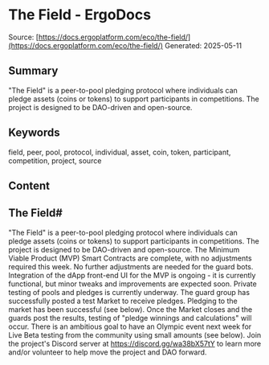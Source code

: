 # The Field - ErgoDocs
Source: [https://docs.ergoplatform.com/eco/the-field/](https://docs.ergoplatform.com/eco/the-field/)
Generated: 2025-05-11

## Summary
"The Field" is a peer-to-pool pledging protocol where individuals can pledge assets (coins or tokens) to support participants in competitions. The project is designed to be DAO-driven and open-source.

## Keywords
field, peer, pool, protocol, individual, asset, coin, token, participant, competition, project, source

## Content
## The Field#
"The Field" is a peer-to-pool pledging protocol where individuals can pledge assets (coins or tokens) to support participants in competitions. The project is designed to be DAO-driven and open-source.
The Minimum Viable Product (MVP) Smart Contracts are complete, with no adjustments required this week. No further adjustments are needed for the guard bots.
Integration of the dApp front-end UI for the MVP is ongoing - it is currently functional, but minor tweaks and improvements are expected soon.
Private testing of pools and pledges is currently underway.
The guard group has successfully posted a test Market to receive pledges.
Pledging to the market has been successful (see below).
Once the Market closes and the guards post the results, testing of "pledge winnings and calculations" will occur.
There is an ambitious goal to have an Olympic event next week for Live Beta testing from the community using small amounts (see below).
Join the project's Discord server at https://discord.gg/wa38bX57tY to learn more and/or volunteer to help move the project and DAO forward.
